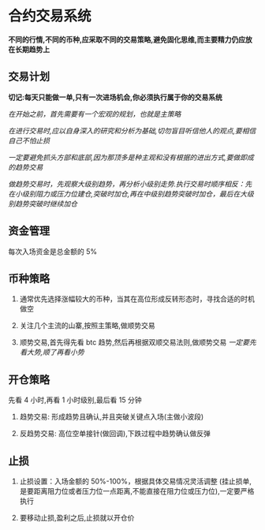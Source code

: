 # 合约交易系统

**不同的行情,不同的币种,应采取不同的交易策略,避免固化思维,而主要精力仍应放在长期趋势上**

## 交易计划

**切记:每天只能做一单,只有一次进场机会,你必须执行属于你的交易系统**

_在开始之前，首先需要有一个宏观的规划，也就是主策略_

_在进行交易时,应以自身深入的研究和分析为基础,切勿盲目听信他人的观点,要相信自己不怕止损_

_一定要避免抓头方部和底部,因为那顶多是种主观和没有根据的进出方式,要做即成的趋势交易_

_做趋势交易时，先观察大级别趋势，再分析小级别走势.执行交易时顺序相反：先在小级别阻力或压力位建仓,突破时加仓,再在中级别趋势突破时加仓，最后在大级别趋势突破时继续加仓_

## 资金管理

每次入场资金是总金额的 5%

## 币种策略

1. 通常优先选择涨幅较大的币种，当其在高位形成反转形态时，寻找合适的时机做空

2. 关注几个主流的山寨,按照主策略,做顺势交易

3. 顺势交易,首先得先看 btc 趋势,然后再根据双顺交易法则,做顺势交易 _一定要先看大势,顺了再看小势_

## 开仓策略

先看 4 小时,再看 1 小时级别,最后看 15 分钟

1. 趋势交易: 形成趋势且确认,并且突破关键点入场(主做小波段)

2. 反趋势交易: 高位空单接针(做回调),下跌过程中趋势确认做反弹

## 止损

1. 止损设置：入场金额的 50%-100%，根据具体交易情况灵活调整 (挂止损单,是要距离阻力位或者压力位一点距离,不能直接在阻力位或压力位),一定要严格执行

2. 要移动止损,盈利之后,止损就以开仓价

